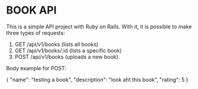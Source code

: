 # BOOK API

This is a simple API project with Ruby on Rails. With it, it is possible to make three types of requests:

1. GET /api/v1/books (lists all books)
2. GET /api/v1/books/:id (lists a specific book)
3. POST /api/v1/books (uploads a new book).

Body example for POST: 

  {
    "name": "testing a book",
    "description": "look aht this book",
    "rating": 5
  }
